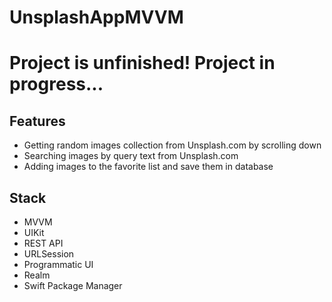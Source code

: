 # UnsplashAppMVVM
# Project is unfinished! Project in progress...
## Features
- Getting random images collection from Unsplash.com by scrolling down
- Searching images by query text from Unsplash.com
- Adding images to the favorite list and save them in database
## Stack
- MVVM
- UIKit
- REST API
- URLSession
- Programmatic UI
- Realm
- Swift Package Manager
